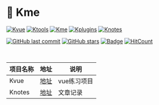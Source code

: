 # 🌈 Kme
[![Kvue](https://img.shields.io/badge/%E2%9D%A4-Kvue-brightgreen?style=flat-square)](https://github.com/xrkffgg/Kvue)
[![Ktools](https://img.shields.io/badge/%E2%9D%A4-Ktools-blue?style=flat-square)](https://github.com/xrkffgg/Ktools)
[![Kme](https://img.shields.io/badge/%E2%9D%A4-Kme-orange?style=flat-square)](https://xrkffgg.github.io/)
[![Kplugins](https://img.shields.io/badge/%E2%9D%A4-Kplugins-blueviolet?style=flat-square)](https://github.com/xrkffgg/Kplugins)
[![Knotes](https://img.shields.io/badge/%E2%9D%A4-Knotes-yellow?style=flat-square)](https://github.com/xrkffgg/Knotes)

[![GitHub last commit](https://img.shields.io/github/last-commit/xrkffgg/xrkffgg.github.io.svg?color=red&style=flat-square)](https://github.com/xrkffgg/xrkffgg.github.io/commits/master)
[![GitHub stars](https://img.shields.io/github/stars/xrkffgg/xrkffgg.github.io.svg?style=flat-square)](https://github.com/xrkffgg/xrkffgg.github.io/stargazers)
[![Badge](https://img.shields.io/badge/link-996.icu-%23FF4D5B.svg?style=flat-square)](https://996.icu/#/zh_CN)
[![HitCount](http://hits.dwyl.io/xrkffgg/xrkffgg.github.io.svg)](http://hits.dwyl.io/xrkffgg/xrkffgg.github.io)

<br/>

项目名称|地址|说明|
---|---|---|
Kvue|[地址](https://xrkffgg.github.io/Kvue/)|vue练习项目
Knotes|[地址](https://xrkffgg.github.io/Knotes/)|文章记录